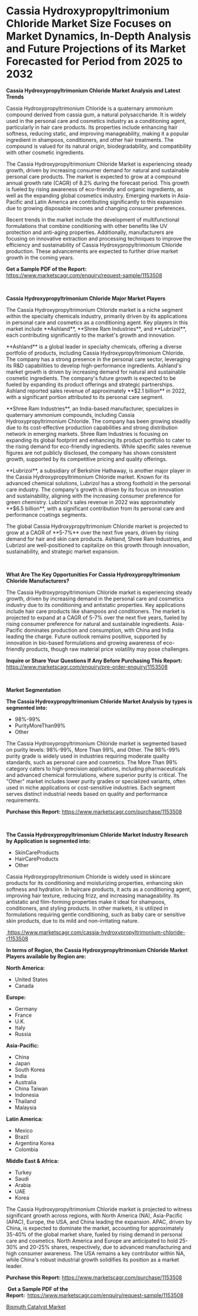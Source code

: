 <p><h1>Cassia Hydroxypropyltrimonium Chloride Market Size Focuses on Market Dynamics, In-Depth Analysis and Future Projections of its Market Forecasted for Period from 2025 to 2032</h1></p><p><strong>Cassia Hydroxypropyltrimonium Chloride Market Analysis and Latest Trends</strong></p>
<p><p>Cassia Hydroxypropyltrimonium Chloride is a quaternary ammonium compound derived from cassia gum, a natural polysaccharide. It is widely used in the personal care and cosmetics industry as a conditioning agent, particularly in hair care products. Its properties include enhancing hair softness, reducing static, and improving manageability, making it a popular ingredient in shampoos, conditioners, and other hair treatments. The compound is valued for its natural origin, biodegradability, and compatibility with other cosmetic ingredients.</p><p>The Cassia Hydroxypropyltrimonium Chloride Market is experiencing steady growth, driven by increasing consumer demand for natural and sustainable personal care products. The market is expected to grow at a compound annual growth rate (CAGR) of 8.2% during the forecast period. This growth is fueled by rising awareness of eco-friendly and organic ingredients, as well as the expanding global cosmetics industry. Emerging markets in Asia-Pacific and Latin America are contributing significantly to this expansion due to growing disposable incomes and changing consumer preferences.</p><p>Recent trends in the market include the development of multifunctional formulations that combine conditioning with other benefits like UV protection and anti-aging properties. Additionally, manufacturers are focusing on innovative extraction and processing techniques to improve the efficiency and sustainability of Cassia Hydroxypropyltrimonium Chloride production. These advancements are expected to further drive market growth in the coming years.</p></p>
<p><strong>Get a Sample PDF of the Report:&nbsp;</strong> <a href="https://www.marketscagr.com/enquiry/request-sample/1153508?utm_campaign=2008&utm_medium=2&utm_source=Github&utm_content=ia&utm_term=25012025&utm_id=cassia-hydroxypropyltrimonium-chloride">https://www.marketscagr.com/enquiry/request-sample/1153508</a></p>
<p>&nbsp;</p>
<p><strong>Cassia Hydroxypropyltrimonium Chloride Major Market Players</strong></p>
<p><p>The Cassia Hydroxypropyltrimonium Chloride market is a niche segment within the specialty chemicals industry, primarily driven by its applications in personal care and cosmetics as a conditioning agent. Key players in this market include **Ashland**, **Shree Ram Industries**, and **Lubrizol**, each contributing significantly to the market's growth and innovation.</p><p>**Ashland** is a global leader in specialty chemicals, offering a diverse portfolio of products, including Cassia Hydroxypropyltrimonium Chloride. The company has a strong presence in the personal care sector, leveraging its R&D capabilities to develop high-performance ingredients. Ashland's market growth is driven by increasing demand for natural and sustainable cosmetic ingredients. The company's future growth is expected to be fueled by expanding its product offerings and strategic partnerships. Ashland reported sales revenue of approximately **$2.1 billion** in 2022, with a significant portion attributed to its personal care segment.</p><p>**Shree Ram Industries**, an India-based manufacturer, specializes in quaternary ammonium compounds, including Cassia Hydroxypropyltrimonium Chloride. The company has been growing steadily due to its cost-effective production capabilities and strong distribution network in emerging markets. Shree Ram Industries is focusing on expanding its global footprint and enhancing its product portfolio to cater to the rising demand for eco-friendly ingredients. While specific sales revenue figures are not publicly disclosed, the company has shown consistent growth, supported by its competitive pricing and quality offerings.</p><p>**Lubrizol**, a subsidiary of Berkshire Hathaway, is another major player in the Cassia Hydroxypropyltrimonium Chloride market. Known for its advanced chemical solutions, Lubrizol has a strong foothold in the personal care industry. The company's growth is driven by its focus on innovation and sustainability, aligning with the increasing consumer preference for green chemistry. Lubrizol's sales revenue in 2022 was approximately **$6.5 billion**, with a significant contribution from its personal care and performance coatings segments.</p><p>The global Cassia Hydroxypropyltrimonium Chloride market is projected to grow at a CAGR of **5-7%** over the next five years, driven by rising demand for hair and skin care products. Ashland, Shree Ram Industries, and Lubrizol are well-positioned to capitalize on this growth through innovation, sustainability, and strategic market expansion.</p></p>
<p>&nbsp;</p>
<p><strong>What Are The Key Opportunities For Cassia Hydroxypropyltrimonium Chloride Manufacturers?</strong></p>
<p><p>The Cassia Hydroxypropyltrimonium Chloride market is experiencing steady growth, driven by increasing demand in the personal care and cosmetics industry due to its conditioning and antistatic properties. Key applications include hair care products like shampoos and conditioners. The market is projected to expand at a CAGR of 5-7% over the next five years, fueled by rising consumer preference for natural and sustainable ingredients. Asia-Pacific dominates production and consumption, with China and India leading the charge. Future outlook remains positive, supported by innovation in bio-based formulations and growing awareness of eco-friendly products, though raw material price volatility may pose challenges.</p></p>
<p><strong>Inquire or Share Your Questions If Any Before Purchasing This Report:</strong> <a href="https://www.marketscagr.com/enquiry/pre-order-enquiry/1153508?utm_campaign=2008&utm_medium=2&utm_source=Github&utm_content=ia&utm_term=25012025&utm_id=cassia-hydroxypropyltrimonium-chloride">https://www.marketscagr.com/enquiry/pre-order-enquiry/1153508</a></p>
<p>&nbsp;</p>
<p><strong>Market Segmentation</strong></p>
<p><strong>The Cassia Hydroxypropyltrimonium Chloride Market Analysis by types is segmented into:</strong></p>
<p><ul><li>98%-99%</li><li>PurityMoreThan99%</li><li>Other</li></ul></p>
<p><p>The Cassia Hydroxypropyltrimonium Chloride market is segmented based on purity levels: 98%-99%, More Than 99%, and Other. The 98%-99% purity grade is widely used in industries requiring moderate quality standards, such as personal care and cosmetics. The More Than 99% category caters to high-precision applications, including pharmaceuticals and advanced chemical formulations, where superior purity is critical. The "Other" market includes lower purity grades or specialized variants, often used in niche applications or cost-sensitive industries. Each segment serves distinct industrial needs based on quality and performance requirements.</p></p>
<p><strong>Purchase this Report:&nbsp;</strong><a href="https://www.marketscagr.com/purchase/1153508?utm_campaign=2008&utm_medium=2&utm_source=Github&utm_content=ia&utm_term=25012025&utm_id=cassia-hydroxypropyltrimonium-chloride">https://www.marketscagr.com/purchase/1153508</a></p>
<p>&nbsp;</p>
<p><strong>The Cassia Hydroxypropyltrimonium Chloride Market Industry Research by Application is segmented into:</strong></p>
<p><ul><li>SkinCareProducts</li><li>HairCareProducts</li><li>Other</li></ul></p>
<p><p>Cassia Hydroxypropyltrimonium Chloride is widely used in skincare products for its conditioning and moisturizing properties, enhancing skin softness and hydration. In haircare products, it acts as a conditioning agent, improving hair texture, reducing frizz, and increasing manageability. Its antistatic and film-forming properties make it ideal for shampoos, conditioners, and styling products. In other markets, it is utilized in formulations requiring gentle conditioning, such as baby care or sensitive skin products, due to its mild and non-irritating nature.</p></p>
<p><a href="https://www.marketscagr.com/cassia-hydroxypropyltrimonium-chloride-r1153508?utm_campaign=2008&utm_medium=2&utm_source=Github&utm_content=ia&utm_term=25012025&utm_id=cassia-hydroxypropyltrimonium-chloride">&nbsp;https://www.marketscagr.com/cassia-hydroxypropyltrimonium-chloride-r1153508</a></p>
<p><strong>In terms of Region, the Cassia Hydroxypropyltrimonium Chloride Market Players available by Region are:</strong></p>
<p>
    <p> <strong> North America: </strong>
        <ul>
            <li>United States</li>
            <li>Canada</li>
        </ul>
        </p> 
    <p> <strong> Europe: </strong>
        <ul>
            <li>Germany</li>
            <li>France</li>
            <li>U.K.</li>
            <li>Italy</li>
            <li>Russia</li>
        </ul>
        </p> 
    <p> <strong> Asia-Pacific: </strong>
        <ul>
            <li>China</li>
            <li>Japan</li>
            <li>South Korea</li>
            <li>India</li>
            <li>Australia</li>
            <li>China Taiwan</li>
            <li>Indonesia</li>
            <li>Thailand</li>
            <li>Malaysia</li>
        </ul>
        </p> 
    <p> <strong> Latin America: </strong>
        <ul>
            <li>Mexico</li>
            <li>Brazil</li>
            <li>Argentina Korea</li>
            <li>Colombia</li>
        </ul>
        </p> 
    <p> <strong> Middle East & Africa: </strong>
        <ul>
            <li>Turkey</li>
            <li>Saudi</li>
            <li>Arabia</li>
            <li>UAE</li>
            <li>Korea</li>
        </ul>
    </p>
    </p>
<p><p>The Cassia Hydroxypropyltrimonium Chloride market is projected to witness significant growth across regions, with North America (NA), Asia-Pacific (APAC), Europe, the USA, and China leading the expansion. APAC, driven by China, is expected to dominate the market, accounting for approximately 35-40% of the global market share, fueled by rising demand in personal care and cosmetics. North America and Europe are anticipated to hold 25-30% and 20-25% shares, respectively, due to advanced manufacturing and high consumer awareness. The USA remains a key contributor within NA, while China's robust industrial growth solidifies its position as a market leader.</p></p>
<p><strong>Purchase this Report: </strong><a href="https://www.marketscagr.com/purchase/1153508?utm_campaign=2008&utm_medium=2&utm_source=Github&utm_content=ia&utm_term=25012025&utm_id=cassia-hydroxypropyltrimonium-chloride">https://www.marketscagr.com/purchase/1153508</a></p>
<p>&nbsp;<strong>Get a Sample PDF of the Report:&nbsp;&nbsp;</strong><a href="https://www.marketscagr.com/enquiry/request-sample/1153508?utm_campaign=2008&utm_medium=2&utm_source=Github&utm_content=ia&utm_term=25012025&utm_id=cassia-hydroxypropyltrimonium-chloride">https://www.marketscagr.com/enquiry/request-sample/1153508</a></p>
<p><strong></strong></p>
<p><p><a href="https://github.com/PeterParrish5/Market-Research-Report-List-7/blob/main/bismuth-catalyst-market.md?utm_campaign=2008&utm_medium=2&utm_source=Github&utm_content=ia&utm_term=25012025&utm_id=cassia-hydroxypropyltrimonium-chloride">Bismuth Catalyst Market</a></p></p>